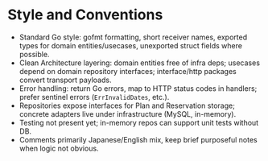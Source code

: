 # Style and Conventions
- Standard Go style: gofmt formatting, short receiver names, exported types for domain entities/usecases, unexported struct fields where possible.
- Clean Architecture layering: domain entities free of infra deps; usecases depend on domain repository interfaces; interface/http packages convert transport payloads.
- Error handling: return Go errors, map to HTTP status codes in handlers; prefer sentinel errors (`ErrInvalidDates`, etc.).
- Repositories expose interfaces for Plan and Reservation storage; concrete adapters live under infrastructure (MySQL, in-memory).
- Testing not present yet; in-memory repos can support unit tests without DB.
- Comments primarily Japanese/English mix, keep brief purposeful notes when logic not obvious.